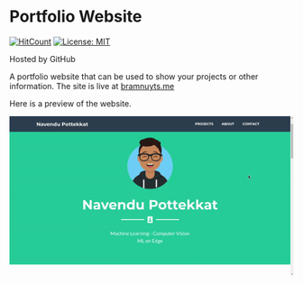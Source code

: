 # Portfolio Website

[![HitCount](http://hits.dwyl.com/navendu-pottekkat/navendu-pottekkatgithubio.svg)](http://hits.dwyl.com/navendu-pottekkat/navendu-pottekkatgithubio)
[![License: MIT](https://img.shields.io/badge/License-MIT-yellow.svg)](https://opensource.org/licenses/MIT)

Hosted by GitHub

A portfolio website that can be used to show your projects or other information. The site is live at [bramnuyts.me](https://navendu-pottekkat.github.io/)

Here is a preview of the website.

![Preview](preview.gif)
